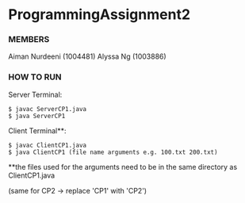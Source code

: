 # ProgrammingAssignment2

### MEMBERS
Aiman Nurdeeni (1004481)
Alyssa Ng (1003886)

### HOW TO RUN
Server Terminal:

```
$ javac ServerCP1.java
$ java ServerCP1
```

Client Terminal**:

```
$ javac ClientCP1.java
$ java ClientCP1 (file name arguments e.g. 100.txt 200.txt)
```

**the files used for the arguments need to be in the same directory as ClientCP1.java

(same for CP2 -> replace 'CP1' with 'CP2')